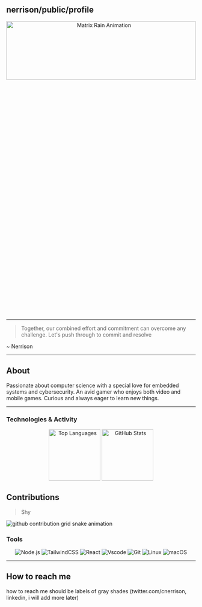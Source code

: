 ## nerrison/public/profile
 
<picture>
<div  align= "center">
 <img alt="Matrix Rain Animation" src="/assets/rain.gif" style="width: 100%; height: 20%;">
 </div>
</picture>

---
> Together, our combined effort and commitment can overcome any challenge. Let's push through to commit and resolve

 ~ Nerrison

---

## About
Passionate about computer science with a special love for embedded systems and cybersecurity. An avid gamer who enjoys both video and mobile games. Curious and always eager to learn new things.

--- 

### Technologies & Activity

<div align="center">
    <img height="137px" src="https://github-readme-stats.vercel.app/api/top-langs/?username=nerrison&hide=html&hide_title=true&hide_border=true&layout=compact&langs_count=6&exclude_repo=comp426,Redventures-Movie-Quotes&text_color=000000&icon_color=ffffff&bg_color=ffffff&theme=graywhite" alt="Top Languages" style="max-width: 100%;" />
    <img height="137px" src="https://github-readme-stats.vercel.app/api?username=nerrison&hide_title=true&hide_border=true&show_icons=true&include_all_commits=true&count_private=true&line_height=21&text_color=000000&icon_color=000000&bg_color=ffffff&theme=graywhite" alt="GitHub Stats" style="max-width: 100%;" /> 
    
</div>

## Contributions

> Shy 

<picture>
  <source media="(prefers-color-scheme: dark)" srcset="https://raw.githubusercontent.com/nerrison/nerrison/output/github-contribution-grid-snake-dark.svg">
  <source media="(prefers-color-scheme: light)" srcset="https://raw.githubusercontent.com/nerrison/nerrison/output/github-contribution-grid-snake.svg">
  <img alt="github contribution grid snake animation" src="https://raw.githubusercontent.com/nerrison/nerrison/output/github-contribution-grid-snake.svg" style="visibility:visible;max-width:100%;">
</picture>



### Tools
<div align=" center">
    <img src="https://img.shields.io/badge/Node.js-gray?style=for-the-badge" alt="Node.js" /> 
    <img src="https://img.shields.io/badge/TailwindCSS-gray?style=for-the-badge" alt="TailwindCSS" />
    <img src="https://img.shields.io/badge/React-gray?style=for-the-badge" alt="React" />
    <img src="https://img.shields.io/badge/Vscode-gray?style=for-the-badge" alt="Vscode" />
    <img src="https://img.shields.io/badge/Git-gray?style=for-the-badge" alt="Git" />
     <img src="https://img.shields.io/badge/Linux-gray?style=for-the-badge" alt="Linux" />
    <img src="https://img.shields.io/badge/macOS-gray?style=for-the-badge" alt="macOS" />
</div>

---
## How to reach me
how to reach me should be labels of gray shades (twitter.com/cnerrison, linkedin, i will add more later)